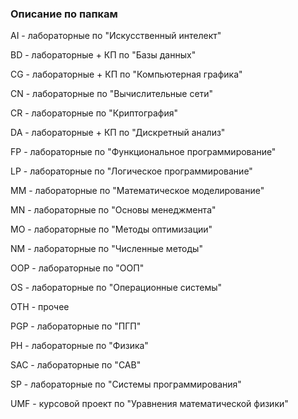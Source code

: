 ### Описание по папкам
AI - лабораторные по "Искусственный интелект"

BD - лабораторные + КП по "Базы данных"

CG - лабораторные + КП по "Компьютерная графика"

CN - лабораторные по "Вычислительные сети"

CR - лабораторные по "Криптография"

DA - лабораторные + КП по "Дискретный анализ"

FP - лабораторные по "Функциональное программирование"

LP - лабораторные по "Логическое программирование"

MM - лабораторные по "Математическое моделирование"

MN - лабораторные по "Основы менеджмента"

MO - лабораторные по "Методы оптимизации"

NM - лабораторные по "Численные методы"

OOP - лабораторные по "ООП"

OS - лабораторные по "Операционные системы"

OTH - прочее

PGP - лабораторные по "ПГП"

PH - лабораторные по "Физика"

SAC - лабораторные по "САВ"

SP - лабораторные по "Системы программирования"

UMF - курсовой проект по "Уравнения математической физики"
